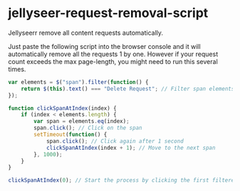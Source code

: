 # jellyseer-request-removal-script
Jellyseerr remove all content requests automatically.

Just paste the following script into the browser console and it will automatically remove all the requests 1 by one. However if your request count exceeds the max page-length, you might need to run this several times.


```js
var elements = $("span").filter(function() {
    return $(this).text() === "Delete Request"; // Filter span elements containing the text "Delete Request"
});

function clickSpanAtIndex(index) {
    if (index < elements.length) {
        var span = elements.eq(index);
        span.click(); // Click on the span
        setTimeout(function() {
            span.click(); // Click again after 1 second
            clickSpanAtIndex(index + 1); // Move to the next span
        }, 1000);
    }
}

clickSpanAtIndex(0); // Start the process by clicking the first filtered span
```